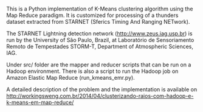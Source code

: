 This is a Python implementation of K-Means clustering algorithm using the Map Reduce paradigm.
It is customized for processing of a thunders dataset extracted from STARNET (Sferics Timing And Ranging NETwork).

The STARNET Lightning detection network (http://www.zeus.iag.usp.br) is run by the University of São Paulo, Brazil,
at Laboratório de Sensoriamento Remoto de Tempestades STORM-T, Department of Atmospheric Sciences, IAG.

Under src/ folder are the mapper and reducer scripts that can be run on a Hadoop environment. There is also a script to run the Hadoop job on Amazon Elastic Map Reduce (run_kmeans_emr.py).

A detailed description of the problem and the implementation is available on http://workingsweng.com.br/2014/04/clusterizando-raios-com-hadoop-e-k-means-em-map-reduce/
